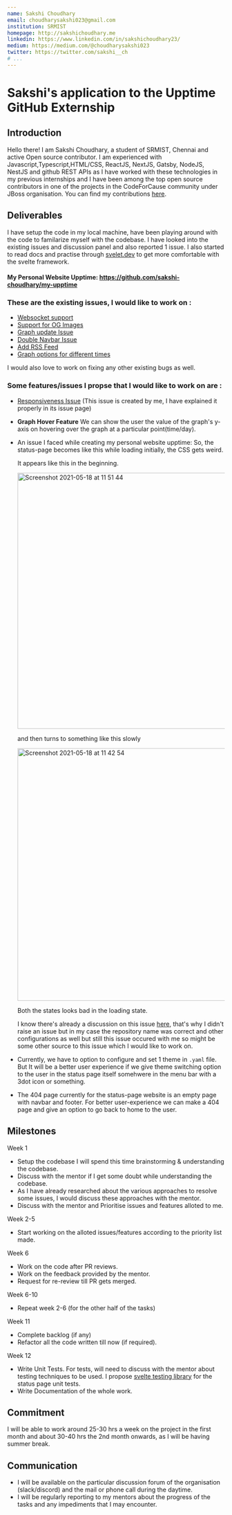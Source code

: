 ```yaml
---
name: Sakshi Choudhary
email: choudharysakshi023@gmail.com
institution: SRMIST
homepage: http://sakshichoudhary.me
linkedin: https://www.linkedin.com/in/sakshichoudhary23/
medium: https://medium.com/@choudharysakshi023
twitter: https://twitter.com/sakshi__ch
# ...
---
```


# Sakshi's application to the Upptime GitHub Externship

## Introduction

Hello there! I am Sakshi Choudhary, a student of SRMIST, Chennai and active Open source contributor. I am experienced with Javascript,Typescript,HTML/CSS, ReactJS, NextJS, Gatsby, NodeJS, NestJS and github REST APIs as I have worked with these technologies in my previous internships and I have been among the top open source contributors in one of the projects in the CodeForCause community under JBoss organisation. You can find my contributions [here](https://github.com/codeforcauseorg/edu-client/pulls?q=is%3Apr+isauthor%3Asakshi-choudhary).


## Deliverables

I have setup the code in my local machine, have been playing around with the code to familarize myself with the codebase. I have looked into the existing issues and discussion panel and also reported 1 issue. I also started to read docs and practise through [svelet.dev](https://svelte.dev/tutorial/basics) to get more comfortable with the svelte framework.

#### My Personal Website Upptime: https://github.com/sakshi-choudhary/my-upptime

### These are the existing issues, I would like to work on :
- [Websocket support](https://github.com/upptime/upptime/discussions/290)
- [Support for OG Images](https://github.com/upptime/upptime/discussions/282)
- [Graph update Issue](https://github.com/upptime/upptime/issues/347)
- [Double Navbar Issue](https://github.com/upptime/upptime/issues/345)
- [Add RSS Feed](https://github.com/upptime/upptime/discussions/275)
- [Graph options for different times](https://github.com/upptime/upptime/issues/264)

I would also love to work on fixing any other existing bugs as well. 

### Some features/issues I propse that I would like to work on are :
- [Responsiveness Issue](https://github.com/upptime/upptime/issues/363) (This issue is created by me, I have explained it properly in its issue page)

- <b>Graph Hover Feature</b> 
    We can show the user the value of the graph's y-axis on hovering over the graph at a particular point(time/day).
    
- An issue I faced while creating my personal website upptime: So, the status-page becomes like this while loading initially, the CSS gets weird.

    It appears like this in the beginning.

    <img width="592" alt="Screenshot 2021-05-18 at 11 51 44" src="https://user-images.githubusercontent.com/66865329/118641755-2d9d7b80-b7f8-11eb-968b-68db76539e53.png">

    and then turns to something like this slowly

    <img width="584" alt="Screenshot 2021-05-18 at 11 42 54" src="https://user-images.githubusercontent.com/66865329/118641762-2ecea880-b7f8-11eb-809b-e18201e0d952.png">

    Both the states looks bad in the loading state.

     I know there's already a discussion on this issue [here](https://github.com/upptime/upptime/discussions/89), that's why I didn't raise an issue but in my case the repository name was correct and other configurations as well but still this issue occured with me so might be some other source to this issue which I would like to work on.
  
 - Currently, we have to option to configure and set 1 theme in `.yaml` file. But It will be a better user experience if we give theme switching option to the user in the status page itself somehwere in the menu bar with a 3dot icon or something.
 
- The 404 page currently for the status-page website is an empty page with navbar and footer. For better user-experience we can make a 404 page and give an option to go back to home to the user.

    
## Milestones

Week 1          

- Setup the codebase I will spend this time brainstorming & understanding the codebase.
- Discuss with the mentor if I get some doubt while understanding the codebase.
- As I have already researched about the
  various approaches to resolve some issues, I would discuss these approaches with the mentor.
- Discuss with the mentor and Prioritise issues and features alloted to me. 

Week 2-5
- Start working on the alloted issues/features according to the priority list made.

Week 6
- Work on the code after PR reviews.
- Work on the feedback provided by the mentor.
- Request for re-review till PR gets merged.

Week 6-10
- Repeat week 2-6 (for the other half of the tasks)

Week 11
- Complete backlog (if any)
- Refactor all the code written till now (if required).

Week 12
- Write Unit Tests. 
    For tests, will need to discuss with the mentor about testing techniques to be used.
    I propose [svelte testing library](https://github.com/testing-library/svelte-testing-library) for the status page unit tests.
- Write Documentation of the whole work.



## Commitment 
I will be able to work around 25-30 hrs a week on the project in the first month and about 30-40 hrs the 2nd month onwards, as I will be having summer break.

## Communication
- I will be available on the particular discussion forum of the organisation (slack/discord) and the mail or phone call during the daytime.
- I will be regularly reporting to my mentors about the progress of the tasks and any impediments that I may encounter.
